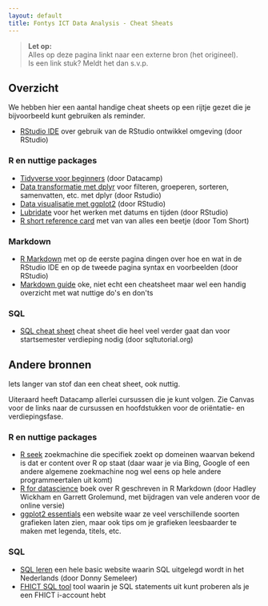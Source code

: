 ```yaml
---
layout: default
title: Fontys ICT Data Analysis - Cheat Sheats
---
```


> **Let op:**\
> Alles op deze pagina linkt naar een externe bron (het origineel).  
> Is een link stuk? Meldt het dan s.v.p.

## Overzicht

We hebben hier een aantal handige cheat sheets op een rijtje gezet die je bijvoorbeeld kunt gebruiken als reminder.

- [RStudio IDE](https://raw.githubusercontent.com/rstudio/cheatsheets/master/rstudio-ide.pdf) over gebruik van de RStudio ontwikkel omgeving (door RStudio)

### R en nuttige packages

- [Tidyverse voor beginners](https://s3.amazonaws.com/assets.datacamp.com/blog_assets/Tidyverse+Cheat+Sheet.pdf) (door Datacamp)
- [Data transformatie met dplyr](https://raw.githubusercontent.com/rstudio/cheatsheets/master/data-transformation.pdf) voor filteren, groeperen, sorteren, samenvatten, etc. met dplyr (door Rstudio)
- [Data visualisatie met ggplot2](https://raw.githubusercontent.com/rstudio/cheatsheets/master/data-visualization-2.1.pdf) (door RStudio)
- [Lubridate](https://raw.githubusercontent.com/rstudio/cheatsheets/master/lubridate.pdf) voor het werken met datums en tijden (door RStudio)
- [R short reference card](https://cran.r-project.org/doc/contrib/Short-refcard.pdf) met van van alles een beetje (door Tom Short)

### Markdown

- [R Markdown](https://raw.githubusercontent.com/rstudio/cheatsheets/master/rmarkdown-2.0.pdf) met op de eerste pagina dingen over hoe en wat in de RStudio IDE en op de tweede pagina syntax en voorbeelden (door RStudio)
- [Markdown guide](https://www.markdownguide.org/basic-syntax/) oke, niet echt een cheatsheet maar wel een handig overzicht met wat nuttige do's en don'ts

### SQL

- [SQL cheat sheet](https://www.sqltutorial.org/wp-content/uploads/2016/04/SQL-cheat-sheet.pdf) cheat sheet die heel veel verder gaat dan voor startsemester verdieping nodig (door sqltutorial.org)

## Andere bronnen

Iets langer van stof dan een cheat sheet, ook nuttig.

Uiteraard heeft Datacamp allerlei cursussen die je kunt volgen. Zie Canvas voor de links naar de cursussen en hoofdstukken voor de oriëntatie- en verdiepingsfase.

### R en nuttige packages

- [R seek](https://rseek.org/) zoekmachine die specifiek zoekt op domeinen waarvan bekend is dat er content over R op staat (daar waar je via Bing, Google of een andere algemene zoekmachine nog wel eens op hele andere programmeertalen uit komt)
- [R for datascience](https://r4ds.had.co.nz/) boek over R geschreven in R Markdown (door Hadley Wickham en Garrett Grolemund, met bijdragen van vele anderen voor de online versie)
- [ggplot2 essentials](http://www.sthda.com/english/wiki/ggplot2-essentials) een website waar ze veel verschillende soorten grafieken laten zien, maar ook tips om je grafieken leesbaarder te maken met legenda, titels, etc.

### SQL

- [SQL leren](https://gkoetsier.nl/tut_mysql.html) een hele basic website waarin SQL uitgelegd wordt in het Nederlands (door Donny Semeleer)
- [FHICT SQL tool](https://www.fhict.nu/sqltool) tool waarin je SQL statements uit kunt proberen als je een FHICT i-account hebt
